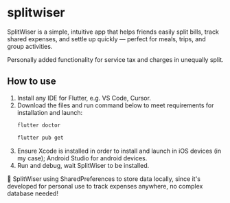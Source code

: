 # splitwiser

SplitWiser is a simple, intuitive app that helps friends easily split bills, track shared expenses, and settle up quickly — perfect for meals, trips, and group activities.

Personally added functionality for service tax and charges in unequally split.

## How to use
1. Install any IDE for Flutter, e.g. VS Code, Cursor.
2. Download the files and run command below to meet requirements for installation and launch:
    ```bash
   flutter doctor
   ```
    ```bash
   flutter pub get
   ```  
3. Ensure Xcode is installed in order to install and launch in iOS devices (in my case); Android Studio for android devices.
4. Run and debug, wait SplitWiser to be installed.


💾 SplitWiser using SharedPreferences to store data locally, since it's developed for personal use to track expenses anywhere, no complex database needed!
